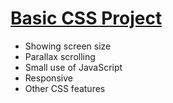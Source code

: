 # [Basic CSS Project](https://harrisj09.github.io/project-01/)
- Showing screen size
- Parallax scrolling
- Small use of JavaScript
- Responsive
- Other CSS features
